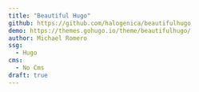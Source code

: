 ```yaml
---
title: "Beautiful Hugo"
github: https://github.com/halogenica/beautifulhugo
demo: https://themes.gohugo.io/theme/beautifulhugo/
author: Michael Romero
ssg:
  - Hugo
cms:
  - No Cms
draft: true
---
```

